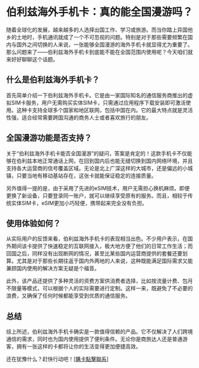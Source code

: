 # 伯利兹海外手机卡：真的能全国漫游吗？

随着全球化的发展，越来越多的人选择出国工作、学习或旅游。而当你踏上异国他乡的土地时，手机通讯就成了一个不可忽视的问题。特别是对于那些需要频繁在国内与国外之间切换的人来说，一张能够全国漫游的海外手机卡就显得尤为重要了。那么问题来了——伯利兹海外手机卡到底能不能在全国范围内使用呢？今天咱们就来好好聊聊这个话题。

## 什么是伯利兹海外手机卡？

首先简单介绍一下伯利兹海外手机卡。它是由一家国际知名的通信服务商推出的虚拟SIM卡服务，用户无需购买实体SIM卡，只需通过应用程序下载安装即可激活使用。这种卡支持全球多个国家和地区联网，包括中国在内。它的最大特点就是灵活性强，适合经常需要跨国沟通的商务人士或者喜欢旅行的朋友。

## 全国漫游功能是否支持？

关于“伯利兹海外手机卡能否全国漫游”的疑问，答案是肯定的！这款手机卡不仅能够在伯利兹本地正常通话上网，在回到国内后也能无缝切换到国内网络环境，并且支持各大运营商的信号覆盖区域。无论是北上广深这样的大城市，还是偏远的小城镇，只要当地有移动基站存在，这张卡就能保证稳定的连接质量。

另外值得一提的是，由于采用了先进的eSIM技术，用户无需担心换机麻烦。即便更换了新设备，只要登录同一账户，就可以继续享受原有的服务。而且，相较于传统实体SIM卡，eSIM更加小巧轻便，携带起来完全没有负担。

## 使用体验如何？

从实际用户的反馈来看，伯利兹海外手机卡的表现相当出色。不少用户表示，在国外期间该卡提供了快速稳定的互联网接入，极大地方便了他们的日常工作生活；而回国之后，同样没有出现断网的情况，甚至比某些国内运营商提供的套餐还要划算。尤其是对于那些长期往返于国内外两地的人来说，这种既能满足国际需求又能兼顾国内使用的解决方案无疑是个福音。

此外，该产品还提供了多种灵活的资费方案供消费者选择，比如按流量计费、包月不限量等模式，可以根据个人的实际需要进行定制。这样一来，既避免了不必要的浪费，又确保了任何时候都能享受到优质的通信服务。

## 总结

综上所述，伯利兹海外手机卡确实是一款值得信赖的产品。它不仅解决了人们跨境通信的需求，同时也为国内使用提供了便利条件。无论你是商旅达人还是普通游客，拥有一张这样的卡都将让你的生活变得更加便捷高效。

还在犹豫什么？赶快行动吧！[[購卡點擊聯系](https://t.me/s/esim1088)]